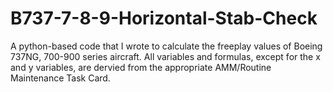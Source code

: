 # B737-7-8-9-Horizontal-Stab-Check
A python-based code that I wrote to calculate the freeplay values of Boeing 737NG, 700-900 series aircraft. All variables and formulas, except for the x and y variables, are dervied from the appropriate AMM/Routine Maintenance Task Card. 